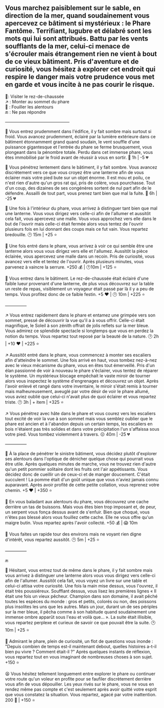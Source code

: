 ## Vous marchez paisiblement sur le sable, en direction de la mer, quand soudainement vous apercevez ce bâtiment si mystérieux : le Phare Fantôme. Terrifiant, lugubre et délabré sont les mots qui lui sont attribués. Battu par les vents soufflants de la mer, celui-ci menace de s'écrouler mais étrangement rien ne vient à bout de ce vieux bâtiment. Pris d'aventure et de curiosité, vous hésitez à explorer cet endroit qui respire le danger mais votre prudence vous met en garde et vous incite à ne pas courir le risque.

🚪: Visiter le rez-de-chaussée  
↗️ : Monter au sommet du phare  
🔎 : Fouiller les alentours  
🔚 : Ne pas répondre  

———————————————


🚪 Vous entrez prudemment dans l'édifice, il y fait sombre mais surtout si froid. Vous avancez prudemment, éclairé par la lumière extérieure dans ce bâtiment étonnamment grand quand soudain, le vent souffle d'une puissance gigantesque et l'entrée du phare se ferme brusquement, vous plongeant dans la pénombre totale. Perdu dans cet immense phare, vous êtes immobilisé par le froid avant de réussir à vous en sortir.
🥶 1h | -5 💔 

🚪 Vous pénétrez lentement dans le bâtiment, il y fait sombre. Vous avancez discrètement vers ce que vous croyez être une lanterne afin de vous éclairer mais votre pied bute sur un objet énorme. Il est mou et poilu, ce n'est rien d'autre qu'un gros rat qui, pris de colère, vous pourchasse. Tout d'un coup, des dizaines de ses congénères sortent de nul part afin de le défendre. Assailli de tout part, vous prenez tant bien que mal la fuite.
🤕 6h | -25 💔

🚪 Une fois à l'intérieur du phare, vous arrivez à distinguer tant bien que mal une lanterne. Vous vous dirigez vers celle-ci afin de l'allumer et aussitôt cela fait, vous apercevez une malle. Vous vous approchez vers elle dans le but de l'ouvrir mais celle-ci était fermée alors vous tentez de l'ouvrir plusieurs fois en lui donnant des coups mais ce fut vain. Vous repartez bredouille.
🕑 15m | +25 ⭐

🚪 Une fois entré dans le phare, vous arrivez à voir ce qui semble être une lanterne alors vous vous dirigez vers elle et l'allumez. Aussitôt la pièce éclairée, vous apercevez une malle dans un recoin. Pris de curiosité, vous avancez vers elle et tentez de l'ouvrir. Après plusieurs minutes, vous parvenez à vaincre la serrure.
+250 💰 | 🕑10m | +125 ⭐

🚪 Vous entrez dans le bâtiment. Le rez-de-chaussée était éclairé d'une faible lueur provenant d'une lanterne, de plus vous découvrez sur la table un reste de repas, visiblement un voyageur était passé par là il y a peu de temps. Vous profitez donc de ce faible festin.
+5 ❤️ | 🕑 10m | +225 ⭐

—————


↗️ Vous entrez rapidement dans le phare et entamez une grimpée vers son sommet, pressé de découvrir la vue qu'il a à vous offrir. Celle-ci était magnifique, le Soleil à son zénith offrait de jolis reflets sur la mer bleue. Vous admirez ce splendide spectacle si longtemps que vous en perdez la notion du temps. Vous repartez tout reposé par la beauté de la nature.
🕑 2h | +10 ❤️ | +225 ⭐

↗️ Aussitôt entré dans le phare, vous commencez à monter ses escaliers afin d'atteindre le sommet. Une fois arrivé en haut, vous tombez nez-à-nez avec le vieux mécanisme du phare, vous en êtes tout émerveillé. Pris d'un élan passionné de voir à nouveau le phare s'éclairer, vous tentez de réparer le système. Un mystérieux blocage empêchait le vaste miroir de tourner alors vous inspectez le système d'engrenages et découvrez un objet. Après l'avoir enlevé et rangé dans votre inventaire, le miroir s'était remis à tourner mais malheureusement, aveuglé par votre désir de voir le phare allumé, vous aviez oublié que celui-ci n'avait plus de quoi éclairer et vous repartez triste.
🕑 3h | + item | +325 ⭐

↗️ Vous pénétrez avec hâte dans le phare et vous courez vers les escaliers tout excité de voir la vue à son sommet mais vous semblez oublier que le phare est ancien et à l'abandon depuis un certain temps, les escaliers en bois n'étaient pas très solides et dans votre précipitation l'un s'affaissa sous votre pied. Vous tombez violemment à travers.
😖 40m | -25 💔 

—————

🔎 À la place de pénétrer le sinistre bâtiment, vous décidez plutôt d'explorer ses alentours dans l'optique de dénicher quelque chose qui pourrait vous être utile. Après quelques minutes de marche, vous ne trouvez rien d'autre qu'un petit pommier solitaire dont les fruits ont l'air appétissants. Vous décidez donc de cueillir un de ceux-ci et de manger doucement. C'était succulent ! La pomme était d'un goût unique que vous n'aviez jamais connu auparavant. Après avoir profité de cette petite collation, vous reprenez votre chemin.
+5 ❤️ | +350 ⭐

🔎 En vous baladant aux alentours du phare, vous découvrez une cache derrière un tas de buissons. Mais vous êtes bien trop imposant et, de peur, un serpent vous fonça dessus avant de s'enfuir. Bien que choqué, vous n'êtes pas blessé alors vous fouillez cette cache. Elle ne vous offre qu'un maigre butin. Vous repartez après l'avoir collecté.
+50 💰 | 😱 10m 

🔎 Vous faites un rapide tour des environs mais ne voyant rien digne d'intérêt, vous repartez aussitôt.
🕑 5m | +25 ⭐

—————

🔚

📖 Hésitant, vous entrez tout de même dans le phare, il y fait sombre mais vous arrivez à distinguer une lanterne alors vous vous dirigez vers celle-ci afin de l'allumer. Aussitôt cela fait, vous voyez un livre sur une table et celui-ci attisa votre curiosité. Une fois la main mise dessus, vous l'ouvrez, il était très poussiéreux. Soufflant dessus, vous lisez les premières lignes « Il était une fois un vieux pêcheur. Champion dans son domaine, il avait pêché toutes les espèces du monde : gros et petits, colorés ou non, des poissons plus insolites les uns que les autres. Mais un jour, durant un de ses périples sur la mer bleue, il pêcha comme à son habitude quand soudainement une immense ombre apparût sous l'eau et voilà que… ». La suite était illisible, vous repartez perplexe et curieux de savoir ce que pouvait être la suite.
🕑 10m | +25 ⭐

🤔 Admirant le phare, plein de curiosité, un flot de questions vous inonde :  "Depuis combien de temps est-il maintenant debout, quelles histoires a-t-il bien pu vivre ? Comment était-il ?" Après quelques instants de réflexion, vous repartez tout en vous imaginant de nombreuses choses à son sujet.
+150 ⭐

😫 Vous hésitez tellement longuement entre explorer le phare ou continuer votre route qu'un voleur en profite pour se faufiler discrètement derrière vous afin de vous dépouiller. Les yeux rivés sur le phare, vous ne vous en rendez même pas compte et c'est seulement après avoir quitté votre esprit que vous constatez la situation. Vous repartez, agacé par votre inattention. 
200 💸 | +150 ⭐
